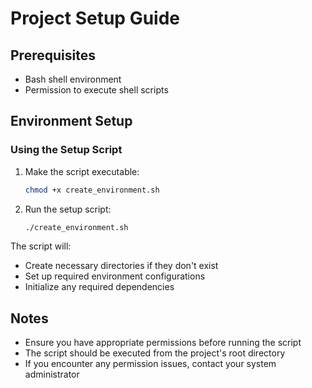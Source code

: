 # Project Setup Guide

## Prerequisites
- Bash shell environment
- Permission to execute shell scripts

## Environment Setup

### Using the Setup Script
1. Make the script executable:
    ```bash
    chmod +x create_environment.sh
    ```

2. Run the setup script:
    ```bash
    ./create_environment.sh
    ```

The script will:
- Create necessary directories if they don't exist
- Set up required environment configurations
- Initialize any required dependencies

## Notes
- Ensure you have appropriate permissions before running the script
- The script should be executed from the project's root directory
- If you encounter any permission issues, contact your system administrator
